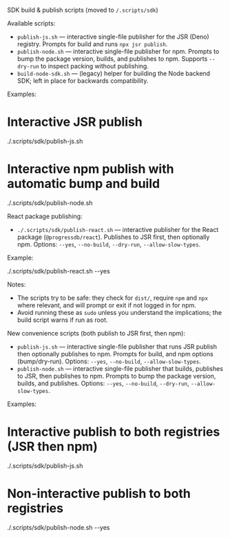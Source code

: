 SDK build & publish scripts (moved to `/.scripts/sdk`)

Available scripts:

- `publish-js.sh` — interactive single-file publisher for the JSR (Deno) registry. Prompts for build and runs `npx jsr publish`.
- `publish-node.sh` — interactive single-file publisher for npm. Prompts to bump the package version, builds, and publishes to npm. Supports `--dry-run` to inspect packing without publishing.
- `build-node-sdk.sh` — (legacy) helper for building the Node backend SDK; left in place for backwards compatibility.

Examples:

  # Interactive JSR publish
  ./.scripts/sdk/publish-js.sh

  # Interactive npm publish with automatic bump and build
  ./.scripts/sdk/publish-node.sh

React package publishing:

- `./.scripts/sdk/publish-react.sh` — interactive publisher for the React package (`@progressdb/react`). Publishes to JSR first, then optionally npm. Options: `--yes`, `--no-build`, `--dry-run`, `--allow-slow-types`.

Example:

  ./.scripts/sdk/publish-react.sh --yes

Notes:
- The scripts try to be safe: they check for `dist/`, require `npm` and `npx` where relevant, and will prompt or exit if not logged in for npm.
- Avoid running these as `sudo` unless you understand the implications; the build script warns if run as root.

New convenience scripts (both publish to JSR first, then npm):

- `publish-js.sh` — interactive single-file publisher that runs JSR publish then optionally publishes to npm. Prompts for build, and npm options (bump/dry-run). Options: `--yes`, `--no-build`, `--allow-slow-types`.
- `publish-node.sh` — interactive single-file publisher that builds, publishes to JSR, then publishes to npm. Prompts to bump the package version, builds, and publishes. Options: `--yes`, `--no-build`, `--dry-run`, `--allow-slow-types`.

Examples:

  # Interactive publish to both registries (JSR then npm)
  ./.scripts/sdk/publish-js.sh

  # Non-interactive publish to both registries
  ./.scripts/sdk/publish-node.sh --yes
